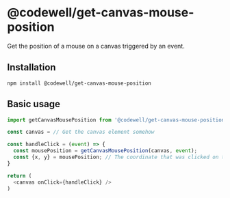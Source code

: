 # @codewell/get-canvas-mouse-position
Get the position of a mouse on a canvas triggered by an event.

## Installation
```
npm install @codewell/get-canvas-mouse-position
```


## Basic usage
```JavaScript
import getCanvasMousePosition from '@codewell/get-canvas-mouse-position':

const canvas = // Get the canvas element somehow

const handleClick = (event) => {
  const mousePosition = getCanvasMousePosition(canvas, event);
  const {x, y} = mousePosition; // The coordinate that was clicked on the canvas
}

return (
  <canvas onClick={handleClick} />
)

```
